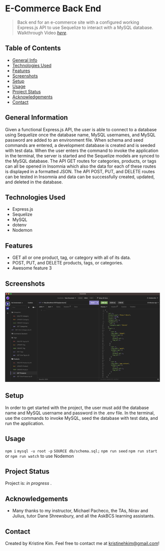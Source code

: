 # E-Commerce Back End
> Back end for an e-commerce site with a configured working Express.js API to use Sequelize to interact with a MySQL database.
> Walkthrough Video [_here_](https://www.example.com). <!-- If you have the project hosted somewhere, include the link here. -->

## Table of Contents
* [General Info](#general-information)
* [Technologies Used](#technologies-used)
* [Features](#features)
* [Screenshots](#screenshots)
* [Setup](#setup)
* [Usage](#usage)
* [Project Status](#project-status)
* [Acknowledgements](#acknowledgements)
* [Contact](#contact)
<!-- * [License](#license) -->


## General Information
Given a functional Express.js API, the user is able to connect to a database using Sequelize once the database name, MySQL usernames, and MySQL password are added to an environment file.  When schema and seed commands are entered, a development database is created and is seeded with test data.  When the user enters the command to invoke the application in the terminal, the server is started and the Sequelize models are synced to the MySQL database.  The API GET routes for categories, products, or tags can all be opened in Insomnia which also the data for each of these routes is displayed in a formatted JSON.  The API POST, PUT, and DELETE routes can be tested in Insomnia and data can be successfully created, updated, and deleted in the database.
<!-- You don't have to answer all the questions - just the ones relevant to your project. -->


## Technologies Used
- Express.js
- Sequelize
- MySQL
- dotenv
- Nodemon


## Features
- GET all or one product, tag, or category with all of its data.
- POST, PUT, and DELETE products, tags, or categories.
- Awesome feature 3


## Screenshots
![Example screenshot](./assets/ecommerce-back-end.png)
<!-- If you have screenshots you'd like to share, include them here. -->


## Setup
In order to get started with the project, the user must add the database name and MySQL username and password in the .env file.  In the terminal, use the commands to invoke MySQL, seed the database with test data, and run the application.


## Usage

`npm i`
`mysql -u root -p`
`SOURCE db/schema.sql;`
`npm run seed`
`npm run start` or `npm run watch` to use Nodemon


## Project Status
Project is: _in progress_ .


## Acknowledgements
- Many thanks to my instructor, Michael Pacheco, the TAs, Nirav and Julius, tutor Dane Shrewsbury, and all the AskBCS learning assistants.

## Contact
Created by Kristine Kim.  Feel free to contact me at kristinehkim@gmail.com!


<!-- Optional -->
<!-- ## License -->
<!-- This project is open source and available under the [... License](). -->

<!-- You don't have to include all sections - just the one's relevant to your project -->